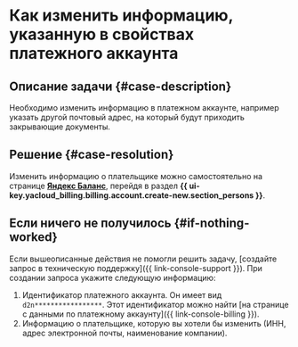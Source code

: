 # Как изменить информацию, указанную в свойствах платежного аккаунта


## Описание задачи {#case-description}

Необходимо изменить информацию в платежном аккаунте, например указать другой почтовый адрес, на который будут приходить закрывающие документы.

## Решение {#case-resolution}

Изменить информацию о плательщике можно самостоятельно на странице [**Яндекс Баланс**](https://balance.yandex.ru), перейдя в раздел **{{ ui-key.yacloud_billing.billing.account.create-new.section_persons }}**.

## Если ничего не получилось {#if-nothing-worked}

Если вышеописанные действия не помогли решить задачу, [создайте запрос в техническую поддержку]({{ link-console-support }}). При создании запроса укажите следующую информацию:

1. Идентификатор платежного аккаунта. Он имеет вид `d2n*****************`. Этот идентификатор можно найти [на странице с данными по платежному аккаунту]({{ link-console-billing }}).
1. Информацию о плательщике, которую вы хотели бы изменить (ИНН, адрес электронной почты, наименование компании). 
